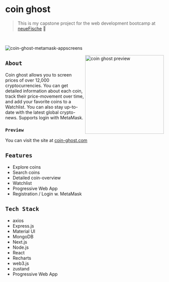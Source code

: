 # coin ghost

> This is my capstone project for the web development bootcamp at [neueFische](https://www.neuefische.de/weiterbildung/web-development) 🦈
<br/>

![coin-ghost-metamask-appscreens](https://user-images.githubusercontent.com/79465800/155755519-f2bfa30a-0c17-4d4d-8d99-6e1382a8915a.svg)

<img align="right" src="https://user-images.githubusercontent.com/79465800/155761801-eb3c9008-8860-4c3c-8f8e-c8f81f14a2cb.gif" alt="coin ghost preview" width="250px" />

## `About`

Coin ghost allows you to screen prices of over 12,000 cryptocurrencies. You can get detailed information about each coin, track their price-movement over time, and add your favorite coins to a Watchlist. You can also stay up-to-date with the latest global crypto-news. Supports login with MetaMask.

### `Preview`
You can visit the site at [coin-ghost.com](https://serientracker.herokuapp.com/)

## `Features`
* Explore coins
* Search coins
* Detailed coin-overview
* Watchlist
* Progressive Web App
* Registration / Login w. MetaMask

## `Tech Stack`
- axios
- Express.js
- Material UI
- MongoDB
- Next.js
- Node.js
- React
- Recharts
- web3.js
- zustand
- Progressive Web App
